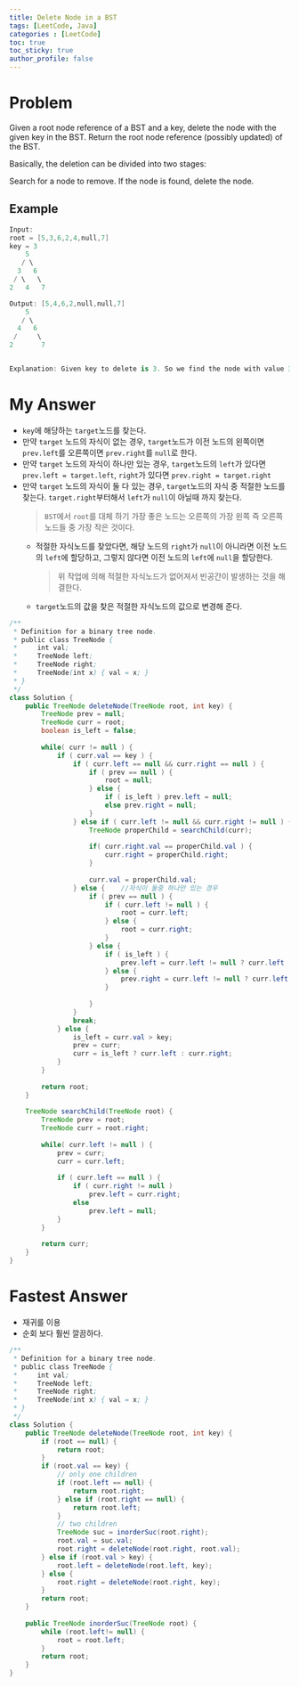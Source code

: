 ```yaml
---
title: Delete Node in a BST
tags: [LeetCode, Java]
categories : [LeetCode]
toc: true
toc_sticky: true
author_profile: false
---
```


# Problem

Given a root node reference of a BST and a key, delete the node with the given key in the BST. Return the root node reference (possibly updated) of the BST.

Basically, the deletion can be divided into two stages:

Search for a node to remove.
If the node is found, delete the node.

## Example

```swift
Input: 
root = [5,3,6,2,4,null,7]
key = 3
    5
   / \
  3   6
 / \   \
2   4   7

Output: [5,4,6,2,null,null,7]
    5
   / \
  4   6
 /     \
2       7


Explanation: Given key to delete is 3. So we find the node with value 3 and delete it.
```

# My Answer

* `key`에 해당하는 `target`노드를 찾는다.
* 만약 `target` 노드의 자식이 없는 경우, `target`노드가 이전 노드의 왼쪽이면 `prev.left`를 오른쪽이면 `prev.right`를 `null`로 한다.
* 만약 `target` 노드의 자식이 하나만 있는 경우, `target`노드의 `left`가 있다면 `prev.left = target.left`, `right`가 있다면 `prev.right = target.right`
* 만약 `target` 노드의 자식이 둘 다 있는 경우, `target`노드의 자식 중 적절한 노드를 찾는다. `target.right`부터해서 `left`가 `null`이 아닐때 까지 찾는다.
    > `BST`에서 `root`를 대체 하기 가장 좋은 노드는 오른쪽의 가장 왼쪽 즉 오른쪽 노드들 중 가장 작은 것이다.
    * 적절한 자식노드를 찾았다면, 해당 노드의 `right`가 `null`이 아니라면 이전 노드의 `left`에 할당하고, 그렇지 않다면 이전 노드의 `left`에 `null`을 할당한다.
        > 위 작업에 의해 적절한 자식노드가 없어져서 빈공간이 발생하는 것을 해결한다.
    * `target`노드의 값을 찾은 적절한 자식노드의 값으로 변경해 준다.
  
```java
/**
 * Definition for a binary tree node.
 * public class TreeNode {
 *     int val;
 *     TreeNode left;
 *     TreeNode right;
 *     TreeNode(int x) { val = x; }
 * }
 */
class Solution {
    public TreeNode deleteNode(TreeNode root, int key) {
        TreeNode prev = null;
        TreeNode curr = root;        
        boolean is_left = false;
        
        while( curr != null ) {            
            if ( curr.val == key ) {
                if ( curr.left == null && curr.right == null ) {        //자식이 아무것도 없는 경우
                    if ( prev == null ) {
                        root = null;                        
                    } else {
                        if ( is_left ) prev.left = null;
                        else prev.right = null;
                    }
                } else if ( curr.left != null && curr.right != null ) { //자식이 둘다 있는 경우
                    TreeNode properChild = searchChild(curr);
                    
                    if( curr.right.val == properChild.val ) {
                        curr.right = properChild.right;
                    }
                    
                    curr.val = properChild.val;
                } else {    //자식이 둘중 하나만 있는 경우
                    if ( prev == null ) {
                        if ( curr.left != null ) {
                            root = curr.left;
                        } else {
                            root = curr.right;
                        }                            
                    } else {
                        if ( is_left ) {
                            prev.left = curr.left != null ? curr.left : curr.right;                     
                        } else {
                            prev.right = curr.left != null ? curr.left : curr.right;                     
                        }
                        
                    }                    
                }
                break;
            } else {
                is_left = curr.val > key;
                prev = curr;
                curr = is_left ? curr.left : curr.right;    
            }
        }
        
        return root;        
    }
    
    TreeNode searchChild(TreeNode root) {
        TreeNode prev = root;
        TreeNode curr = root.right;
        
        while( curr.left != null ) {
            prev = curr;
            curr = curr.left;
            
            if ( curr.left == null ) {
                if ( curr.right != null ) 
                    prev.left = curr.right;  
                else 
                    prev.left = null;
            } 
        }
        
        return curr;        
    }
}
```

# Fastest Answer

* 재귀를 이용
* 순회 보다 훨씬 깔끔하다.

```java
/**
 * Definition for a binary tree node.
 * public class TreeNode {
 *     int val;
 *     TreeNode left;
 *     TreeNode right;
 *     TreeNode(int x) { val = x; }
 * }
 */
class Solution {
    public TreeNode deleteNode(TreeNode root, int key) {
        if (root == null) {
            return root;
        }
        if (root.val == key) {
            // only one children
            if (root.left == null) {
                return root.right;
            } else if (root.right == null) {
                return root.left;
            }
            // two children
            TreeNode suc = inorderSuc(root.right);
            root.val = suc.val;
            root.right = deleteNode(root.right, root.val);
        } else if (root.val > key) {
            root.left = deleteNode(root.left, key);
        } else {
            root.right = deleteNode(root.right, key);
        }
        return root;
    }
    
    public TreeNode inorderSuc(TreeNode root) {
        while (root.left!= null) {
            root = root.left;
        }
        return root;
    }
}
```
